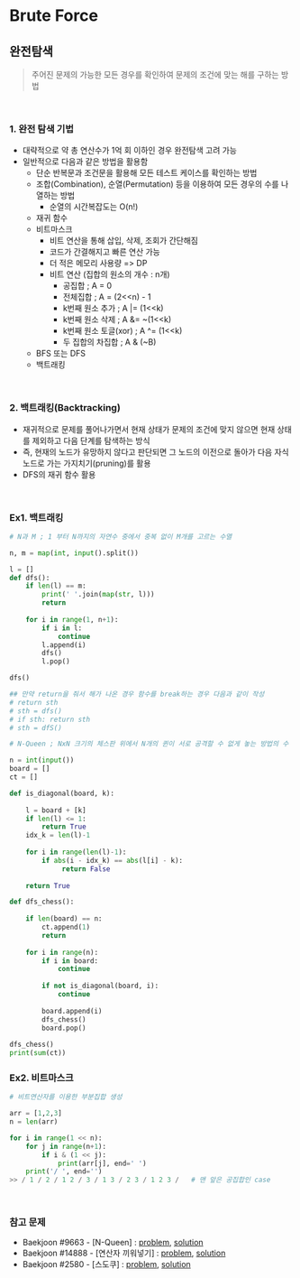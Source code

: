 # Brute Force

## 완전탐색

> 주어진 문제의 가능한 모든 경우를 확인하여 문제의 조건에 맞는 해를 구하는 방법

<br>

### 1. 완전 탐색 기법

- 대략적으로 약 총 연산수가 1억 회 이하인 경우 완전탐색 고려 가능
- 일반적으로 다음과 같은 방법을 활용함
  - 단순 반복문과 조건문을 활용해 모든 테스트 케이스를 확인하는 방법
  - 조합(Combination), 순열(Permutation) 등을 이용하여 모든 경우의 수를 나열하는 방법
    - 순열의 시간복잡도는 O(n!)
  - 재귀 함수
  - 비트마스크
    - 비트 연산을 통해 삽입, 삭제, 조회가 간단해짐
    - 코드가 간결해지고 빠른 연산 가능
    - 더 적은 메모리 사용량 => DP
    - 비트 연산 (집합의 원소의 개수 : n개)
      - 공집합 ; A = 0
      - 전체집합 ; A = (2<<n) - 1
      - k번째 원소 추가 ; A |= (1<<k)
      - k번째 원소 삭제 ; A &= ~(1<<k)
      - k번째 원소 토글(xor) ; A ^= (1<<k)
      - 두 집합의 차집합 ; A & (~B)
  - BFS 또는 DFS
  - 백트래킹

<br>

### 2. 백트래킹(Backtracking)

- 재귀적으로 문제를 풀어나가면서 현재 상태가 문제의 조건에 맞지 않으면 현재 상태를 제외하고 다음 단계를 탐색하는 방식
- 즉, 현재의 노드가 유망하지 않다고 판단되면 그 노드의 이전으로 돌아가 다음 자식 노드로 가는 가지치기(pruning)를 활용
- DFS의 재귀 함수 활용

<br>

### Ex1. 백트래킹

```python
# N과 M ; 1 부터 N까지의 자연수 중에서 중복 없이 M개를 고르는 수열

n, m = map(int, input().split())

l = []
def dfs():
    if len(l) == m:
        print(' '.join(map(str, l)))
        return
    
    for i in range(1, n+1):
        if i in l:
            continue
        l.append(i)
        dfs()
        l.pop()

dfs()

## 만약 return을 줘서 해가 나온 경우 함수를 break하는 경우 다음과 같이 작성
# return sth
# sth = dfs()
# if sth: return sth
# sth = dfS()
```

```python
# N-Queen ; NxN 크기의 체스판 위에서 N개의 퀸이 서로 공격할 수 없게 놓는 방법의 수

n = int(input())
board = []
ct = []

def is_diagonal(board, k):
    
    l = board + [k]
    if len(l) <= 1:
        return True
    idx_k = len(l)-1
    
    for i in range(len(l)-1):
        if abs(i - idx_k) == abs(l[i] - k):
             return False
            
    return True

def dfs_chess():
        
    if len(board) == n:
        ct.append(1)
        return
    
    for i in range(n):
        if i in board:
            continue
        
        if not is_diagonal(board, i):
            continue
            
        board.append(i)
        dfs_chess()
        board.pop()
            
dfs_chess()
print(sum(ct))
```

### Ex2. 비트마스크

```python
# 비트연산자를 이용한 부분집합 생성

arr = [1,2,3]
n = len(arr)

for i in range(1 << n):
    for j in range(n+1):
        if i & (1 << j):
            print(arr[j], end=' ')
    print('/ ', end='')
>> / 1 / 2 / 1 2 / 3 / 1 3 / 2 3 / 1 2 3 /   # 맨 앞은 공집합인 case
```

<br>

### 참고 문제

- Baekjoon #9663 - [N-Queen] : [problem](https://www.acmicpc.net/problem/9663), [solution](https://github.com/cgvvxx/algorithm_study/blob/master/ps/%EC%99%84%EC%A0%84%ED%83%90%EC%83%89/074_P_N-Queen.py)
- Baekjoon #14888 - [연산자 끼워넣기] : [problem](https://www.acmicpc.net/problem/14888), [solution](https://github.com/cgvvxx/algorithm_study/blob/master/ps/%EC%99%84%EC%A0%84%ED%83%90%EC%83%89/093_B_14888.py)
- Baekjoon #2580 - [스도쿠] : [problem](https://www.acmicpc.net/problem/2580), [solution](https://github.com/cgvvxx/algorithm_study/blob/master/ps/완전탐색/099_B_2580.py)
